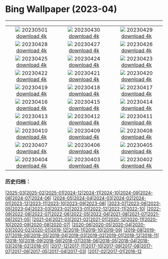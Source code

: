 # Bing Wallpaper (2023-04)
**************
| | | |
|:-:|:-:|:-:|
| ![](https://www.bing.com/th?id=OHR.KlostersSerneus_JA-JP1346156954_1920x1080.jpg) 20230501 [download 4k](https://www.bing.com/th?id=OHR.KlostersSerneus_JA-JP1346156954_UHD.jpg) | ![](https://www.bing.com/th?id=OHR.ExteriorPreservationHall_JA-JP1094294616_1920x1080.jpg) 20230430 [download 4k](https://www.bing.com/th?id=OHR.ExteriorPreservationHall_JA-JP1094294616_UHD.jpg) | ![](https://www.bing.com/th?id=OHR.JTNPMilkyWay_JA-JP0040708702_1920x1080.jpg) 20230429 [download 4k](https://www.bing.com/th?id=OHR.JTNPMilkyWay_JA-JP0040708702_UHD.jpg) |
| ![](https://www.bing.com/th?id=OHR.MariposaGrove_JA-JP1724100743_1920x1080.jpg) 20230428 [download 4k](https://www.bing.com/th?id=OHR.MariposaGrove_JA-JP1724100743_UHD.jpg) | ![](https://www.bing.com/th?id=OHR.SouthPadre_JA-JP8678119712_1920x1080.jpg) 20230427 [download 4k](https://www.bing.com/th?id=OHR.SouthPadre_JA-JP8678119712_UHD.jpg) | ![](https://www.bing.com/th?id=OHR.GHOAudubonDay_JA-JP8134912758_1920x1080.jpg) 20230426 [download 4k](https://www.bing.com/th?id=OHR.GHOAudubonDay_JA-JP8134912758_UHD.jpg) |
| ![](https://www.bing.com/th?id=OHR.AdelieWPD_JA-JP7318498181_1920x1080.jpg) 20230425 [download 4k](https://www.bing.com/th?id=OHR.AdelieWPD_JA-JP7318498181_UHD.jpg) | ![](https://www.bing.com/th?id=OHR.ThreeWildebeest_JA-JP2908704390_1920x1080.jpg) 20230424 [download 4k](https://www.bing.com/th?id=OHR.ThreeWildebeest_JA-JP2908704390_UHD.jpg) | ![](https://www.bing.com/th?id=OHR.StuttgartPublicLibrary_JA-JP1364154542_1920x1080.jpg) 20230423 [download 4k](https://www.bing.com/th?id=OHR.StuttgartPublicLibrary_JA-JP1364154542_UHD.jpg) |
| ![](https://www.bing.com/th?id=OHR.EarthDayFox_JA-JP5721458397_1920x1080.jpg) 20230422 [download 4k](https://www.bing.com/th?id=OHR.EarthDayFox_JA-JP5721458397_UHD.jpg) | ![](https://www.bing.com/th?id=OHR.ProcidaItaly_JA-JP5458628565_1920x1080.jpg) 20230421 [download 4k](https://www.bing.com/th?id=OHR.ProcidaItaly_JA-JP5458628565_UHD.jpg) | ![](https://www.bing.com/th?id=OHR.JapanKokuu2023_JA-JP8883775456_1920x1080.jpg) 20230420 [download 4k](https://www.bing.com/th?id=OHR.JapanKokuu2023_JA-JP8883775456_UHD.jpg) |
| ![](https://www.bing.com/th?id=OHR.TaiwanYuhina_JA-JP8162219284_1920x1080.jpg) 20230419 [download 4k](https://www.bing.com/th?id=OHR.TaiwanYuhina_JA-JP8162219284_UHD.jpg) | ![](https://www.bing.com/th?id=OHR.MPPUnesco_JA-JP8515266405_1920x1080.jpg) 20230418 [download 4k](https://www.bing.com/th?id=OHR.MPPUnesco_JA-JP8515266405_UHD.jpg) | ![](https://www.bing.com/th?id=OHR.OneThousandSprings_JA-JP1763626883_1920x1080.jpg) 20230417 [download 4k](https://www.bing.com/th?id=OHR.OneThousandSprings_JA-JP1763626883_UHD.jpg) |
| ![](https://www.bing.com/th?id=OHR.KiteDay_JA-JP0702244220_1920x1080.jpg) 20230416 [download 4k](https://www.bing.com/th?id=OHR.KiteDay_JA-JP0702244220_UHD.jpg) | ![](https://www.bing.com/th?id=OHR.LorenzoQuinn_JA-JP9163973755_1920x1080.jpg) 20230415 [download 4k](https://www.bing.com/th?id=OHR.LorenzoQuinn_JA-JP9163973755_UHD.jpg) | ![](https://www.bing.com/th?id=OHR.NIrelandGiants_JA-JP8922584864_1920x1080.jpg) 20230414 [download 4k](https://www.bing.com/th?id=OHR.NIrelandGiants_JA-JP8922584864_UHD.jpg) |
| ![](https://www.bing.com/th?id=OHR.PhloxSubulata_JA-JP1465330739_1920x1080.jpg) 20230413 [download 4k](https://www.bing.com/th?id=OHR.PhloxSubulata_JA-JP1465330739_UHD.jpg) | ![](https://www.bing.com/th?id=OHR.EuropeFromISS_JA-JP8441922153_1920x1080.jpg) 20230412 [download 4k](https://www.bing.com/th?id=OHR.EuropeFromISS_JA-JP8441922153_UHD.jpg) | ![](https://www.bing.com/th?id=OHR.MossyGrottoFalls_JA-JP8183371108_1920x1080.jpg) 20230411 [download 4k](https://www.bing.com/th?id=OHR.MossyGrottoFalls_JA-JP8183371108_UHD.jpg) |
| ![](https://www.bing.com/th?id=OHR.ElephantTwins_JA-JP7928184378_1920x1080.jpg) 20230410 [download 4k](https://www.bing.com/th?id=OHR.ElephantTwins_JA-JP7928184378_UHD.jpg) | ![](https://www.bing.com/th?id=OHR.LithuanianEggs_JA-JP7482896378_1920x1080.jpg) 20230409 [download 4k](https://www.bing.com/th?id=OHR.LithuanianEggs_JA-JP7482896378_UHD.jpg) | ![](https://www.bing.com/th?id=OHR.BuddhasBirthday2023_JA-JP8498198391_1920x1080.jpg) 20230408 [download 4k](https://www.bing.com/th?id=OHR.BuddhasBirthday2023_JA-JP8498198391_UHD.jpg) |
| ![](https://www.bing.com/th?id=OHR.KitsAspen_JA-JP7926825905_1920x1080.jpg) 20230407 [download 4k](https://www.bing.com/th?id=OHR.KitsAspen_JA-JP7926825905_UHD.jpg) | ![](https://www.bing.com/th?id=OHR.CastleDay2023_JA-JP9603602149_1920x1080.jpg) 20230406 [download 4k](https://www.bing.com/th?id=OHR.CastleDay2023_JA-JP9603602149_UHD.jpg) | ![](https://www.bing.com/th?id=OHR.ArizonaPinkMoon_JA-JP0162698266_1920x1080.jpg) 20230405 [download 4k](https://www.bing.com/th?id=OHR.ArizonaPinkMoon_JA-JP0162698266_UHD.jpg) |
| ![](https://www.bing.com/th?id=OHR.RomanBridge_JA-JP9918563231_1920x1080.jpg) 20230404 [download 4k](https://www.bing.com/th?id=OHR.RomanBridge_JA-JP9918563231_UHD.jpg) | ![](https://www.bing.com/th?id=OHR.HonaunauNP_JA-JP9662252243_1920x1080.jpg) 20230403 [download 4k](https://www.bing.com/th?id=OHR.HonaunauNP_JA-JP9662252243_UHD.jpg) | ![](https://www.bing.com/th?id=OHR.BlackGrouseLekking_JA-JP9243300706_1920x1080.jpg) 20230402 [download 4k](https://www.bing.com/th?id=OHR.BlackGrouseLekking_JA-JP9243300706_UHD.jpg) |

### 历史归档：

|[2025-03](/../2025-03/2025-03.md)|[2025-02](/../2025-02/2025-02.md)|[2025-01](/../2025-01/2025-01.md)|[2024-12](/../2024-12/2024-12.md)|[2024-11](/../2024-11/2024-11.md)|[2024-10](/../2024-10/2024-10.md)|[2024-09](/../2024-09/2024-09.md)|[2024-08](/../2024-08/2024-08.md)|[2024-07](/../2024-07/2024-07.md)|[2024-06](/../2024-06/2024-06.md)|
|[2024-05](/../2024-05/2024-05.md)|[2024-04](/../2024-04/2024-04.md)|[2024-03](/../2024-03/2024-03.md)|[2024-02](/../2024-02/2024-02.md)|[2024-01](/../2024-01/2024-01.md)|[2023-12](/../2023-12/2023-12.md)|[2023-11](/../2023-11/2023-11.md)|[2023-10](/../2023-10/2023-10.md)|[2023-09](/../2023-09/2023-09.md)|[2023-08](/../2023-08/2023-08.md)|
|[2023-07](/../2023-07/2023-07.md)|[2023-06](/../2023-06/2023-06.md)|[2023-05](/../2023-05/2023-05.md)|[2023-04](/2023-04.md)|[2023-03](/../2023-03/2023-03.md)|[2023-02](/../2023-02/2023-02.md)|[2023-01](/../2023-01/2023-01.md)|[2022-12](/../2022-12/2022-12.md)|[2022-11](/../2022-11/2022-11.md)|[2022-10](/../2022-10/2022-10.md)|
|[2022-09](/../2022-09/2022-09.md)|[2022-08](/../2022-08/2022-08.md)|[2022-07](/../2022-07/2022-07.md)|[2022-06](/../2022-06/2022-06.md)|[2022-05](/../2022-05/2022-05.md)|[2022-04](/../2022-04/2022-04.md)|[2021-08](/../2021-08/2021-08.md)|[2021-07](/../2021-07/2021-07.md)|[2021-06](/../2021-06/2021-06.md)|[2021-05](/../2021-05/2021-05.md)|
|[2021-04](/../2021-04/2021-04.md)|[2021-03](/../2021-03/2021-03.md)|[2021-02](/../2021-02/2021-02.md)|[2021-01](/../2021-01/2021-01.md)|[2020-12](/../2020-12/2020-12.md)|[2020-11](/../2020-11/2020-11.md)|[2020-10](/../2020-10/2020-10.md)|[2020-09](/../2020-09/2020-09.md)|[2020-08](/../2020-08/2020-08.md)|[2020-07](/../2020-07/2020-07.md)|
|[2020-06](/../2020-06/2020-06.md)|[2020-05](/../2020-05/2020-05.md)|[2020-04](/../2020-04/2020-04.md)|[2020-03](/../2020-03/2020-03.md)|[2020-02](/../2020-02/2020-02.md)|[2020-01](/../2020-01/2020-01.md)|[2019-12](/../2019-12/2019-12.md)|[2019-11](/../2019-11/2019-11.md)|[2019-10](/../2019-10/2019-10.md)|[2019-09](/../2019-09/2019-09.md)|
|[2019-08](/../2019-08/2019-08.md)|[2019-07](/../2019-07/2019-07.md)|[2019-06](/../2019-06/2019-06.md)|[2019-05](/../2019-05/2019-05.md)|[2019-04](/../2019-04/2019-04.md)|[2019-03](/../2019-03/2019-03.md)|[2019-02](/../2019-02/2019-02.md)|[2019-01](/../2019-01/2019-01.md)|[2018-12](/../2018-12/2018-12.md)|[2018-11](/../2018-11/2018-11.md)|
|[2018-10](/../2018-10/2018-10.md)|[2018-09](/../2018-09/2018-09.md)|[2018-08](/../2018-08/2018-08.md)|[2018-07](/../2018-07/2018-07.md)|[2018-06](/../2018-06/2018-06.md)|[2018-05](/../2018-05/2018-05.md)|[2018-04](/../2018-04/2018-04.md)|[2018-03](/../2018-03/2018-03.md)|[2018-02](/../2018-02/2018-02.md)|[2018-01](/../2018-01/2018-01.md)|
|[2017-12](/../2017-12/2017-12.md)|[2017-11](/../2017-11/2017-11.md)|[2017-10](/../2017-10/2017-10.md)|[2017-09](/../2017-09/2017-09.md)|[2017-08](/../2017-08/2017-08.md)|[2017-07](/../2017-07/2017-07.md)|[2017-06](/../2017-06/2017-06.md)|[2017-05](/../2017-05/2017-05.md)|[2017-04](/../2017-04/2017-04.md)|[2017-03](/../2017-03/2017-03.md)|
|[2017-02](/../2017-02/2017-02.md)|[2017-01](/../2017-01/2017-01.md)|[2016-12](/../2016-12/2016-12.md)